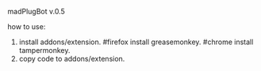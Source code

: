 madPlugBot v.0.5

how to use:
1. install addons/extension.
  #firefox install greasemonkey.
  #chrome  install tampermonkey.
2. copy code to addons/extension.
